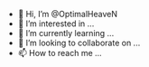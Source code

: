 - 👋 Hi, I’m @OptimalHeaveN
- 👀 I’m interested in ...
- 🌱 I’m currently learning ...
- 💞️ I’m looking to collaborate on ...
- 📫 How to reach me ...

<!---
OptimalHeaveN/OptimalHeaveN is a ✨ special ✨ repository because its `README.md` (this file) appears on your GitHub profile.
You can click the Preview link to take a look at your changes.
--->
